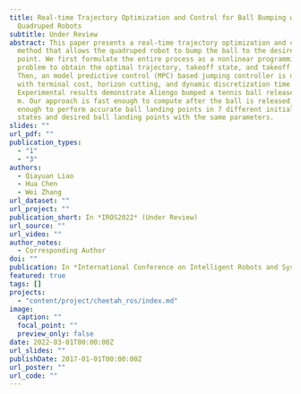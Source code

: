 ```yaml
---
title: Real-time Trajectory Optimization and Control for Ball Bumping with
  Quadruped Robots
subtitle: Under Review
abstract: This paper presents a real-time trajectory optimization and control
  method that allows the quadruped robot to bump the ball to the desired landing
  point. We first formulate the entire process as a nonlinear programming (NLP)
  problem to obtain the optimal trajectory, takeoff state, and takeoff time.
  Then, an model predictive control (MPC) based jumping controller is developed
  with terminal cost, horizon cutting, and dynamic discretization time interval.
  Experimental results demonstrate Aliengo bumped a tennis ball released in 1.56
  m. Our approach is fast enough to compute after the ball is released, general
  enough to perform accurate ball landing points in 7 different initial ball
  states and desired ball landing points with the same parameters.
slides: ""
url_pdf: ""
publication_types:
  - "1"
  - "3"
authors:
  - Qiayuan Liao
  - Hua Chen
  - Wei Zhang
url_dataset: ""
url_project: ""
publication_short: In *IROS2022* (Under Review)
url_source: ""
url_video: ""
author_notes:
  - Corresponding Author
doi: ""
publication: In *International Conference on Intelligent Robots and Systems* (Under Review)
featured: true
tags: []
projects:
  - "content/project/cheetah_ros/index.md"
image:
  caption: ""
  focal_point: ""
  preview_only: false
date: 2022-03-01T00:00:00Z
url_slides: ""
publishDate: 2017-01-01T00:00:00Z
url_poster: ""
url_code: ""
---
```

